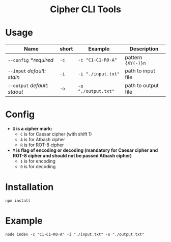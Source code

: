 <h1 align="center">Cipher CLI Tools</h1>

# Usage


| Name       | short   | Example                             | Description                      |
| ---------- | ------ | ---------------------------------- | -------------------------------- |
| `--config` _\*required_ | `-c` | `-c "C1-C1-R0-A"` | pattern `{XY(-)}n`|
| `--input` _default: stdin_ | `-i` | `-i "./input.txt"`                          |  path to input file        |
| `--output` _default: stdout_ | `-o` | `-o "./output.txt"`                          |  path to output file         |

# Config

- **`X` is a cipher mark:**
  - `C` is for Caesar cipher (with shift 1)
  - `A` is for Atbash cipher
  - `R` is for ROT-8 cipher
- **`Y` is flag of encoding or decoding (mandatory for Caesar cipher and ROT-8 cipher and should not be passed Atbash cipher)** 
  - `1` is for encoding
  - `0` is for decoding

# Installation

`npm install`

# Example

`node index -c "C1-C1-R0-A" -i "./input.txt" -o "./output.txt"`
